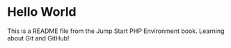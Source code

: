 # Hello World

This is a README file from the Jump Start PHP Environment book. Learning about Git and GitHub!
